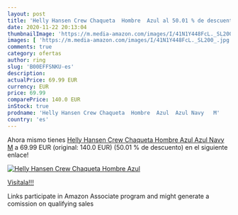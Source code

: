 ```yaml
---
layout: post
title: 'Helly Hansen Crew Chaqueta  Hombre  Azul al 50.01 % de descuento'
date: 2020-11-22 20:13:04
thumbnailImage: 'https://m.media-amazon.com/images/I/41N1Y448FcL._SL200_.jpg'
images: [ 'https://m.media-amazon.com/images/I/41N1Y448FcL._SL200_.jpg' ]
comments: true
category: ofertas
author: ring
slug: 'B00EFFSNKU-es'
description:
actualPrice: 69.99 EUR
currency: EUR
price: 69.99
comparePrice: 140.0 EUR
inStock: true
prodname: 'Helly Hansen Crew Chaqueta  Hombre  Azul  Azul Navy   M'
country: 'es'
---
```


Ahora mismo tienes [Helly Hansen Crew Chaqueta  Hombre  Azul  Azul Navy   M](https://www.amazon.es/dp/B00EFFSNKU/?tag=tolees-21) a 69.99 EUR (original: 140.0 EUR) (50.01 %  de descuento) en el siguiente enlace!

[![Helly Hansen Crew Chaqueta  Hombre  Azul](https://m.media-amazon.com/images/I/41N1Y448FcL._SL200_.jpg)](https://www.amazon.es/dp/B00EFFSNKU/?tag=tolees-21)

[Visítala!!!](https://www.amazon.es/dp/B00EFFSNKU/?tag=tolees-21)

Links participate in Amazon Associate program and might generate a comission on qualifying sales

